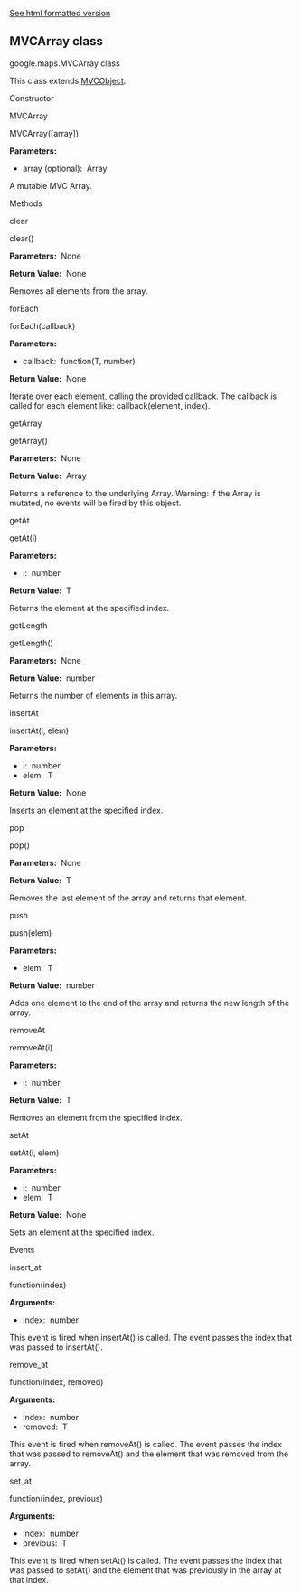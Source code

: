 [See html formatted version](https://huasofoundries.github.io/google-maps-documentation/MVCArray.html)


MVCArray class
--------------

google.maps.MVCArray<T> class

This class extends [MVCObject](https://github.com/amenadiel/google-maps-documentation/blob/master/docs/MVCObject.md).

Constructor

MVCArray

MVCArray(\[array\])

**Parameters:** 

*   array (optional):  Array<T>

A mutable MVC Array.

Methods

clear

clear()

**Parameters:**  None

**Return Value:**  None

Removes all elements from the array.

forEach

forEach(callback)

**Parameters:** 

*   callback:  function(T, number)

**Return Value:**  None

Iterate over each element, calling the provided callback. The callback is called for each element like: callback(element, index).

getArray

getArray()

**Parameters:**  None

**Return Value:**  Array<T>

Returns a reference to the underlying Array. Warning: if the Array is mutated, no events will be fired by this object.

getAt

getAt(i)

**Parameters:** 

*   i:  number

**Return Value:**  T

Returns the element at the specified index.

getLength

getLength()

**Parameters:**  None

**Return Value:**  number

Returns the number of elements in this array.

insertAt

insertAt(i, elem)

**Parameters:** 

*   i:  number
*   elem:  T

**Return Value:**  None

Inserts an element at the specified index.

pop

pop()

**Parameters:**  None

**Return Value:**  T

Removes the last element of the array and returns that element.

push

push(elem)

**Parameters:** 

*   elem:  T

**Return Value:**  number

Adds one element to the end of the array and returns the new length of the array.

removeAt

removeAt(i)

**Parameters:** 

*   i:  number

**Return Value:**  T

Removes an element from the specified index.

setAt

setAt(i, elem)

**Parameters:** 

*   i:  number
*   elem:  T

**Return Value:**  None

Sets an element at the specified index.

Events

insert\_at

function(index)

**Arguments:** 

*   index:  number

This event is fired when insertAt() is called. The event passes the index that was passed to insertAt().

remove\_at

function(index, removed)

**Arguments:** 

*   index:  number
*   removed:  T

This event is fired when removeAt() is called. The event passes the index that was passed to removeAt() and the element that was removed from the array.

set\_at

function(index, previous)

**Arguments:** 

*   index:  number
*   previous:  T

This event is fired when setAt() is called. The event passes the index that was passed to setAt() and the element that was previously in the array at that index.
